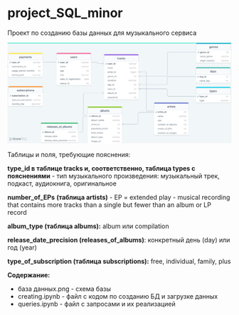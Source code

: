 # project_SQL_minor
Проект по созданию базы данных для музыкального сервиса


![Схема базы данных](https://github.com/ipolyapolya/project_SQL_minor/blob/main/%D0%B1%D0%B0%D0%B7%D0%B0%20%D0%B4%D0%B0%D0%BD%D0%BD%D1%8B%D1%85.png)



Таблицы и поля, требующие пояснения:

**type_id в таблице tracks и, соответственно, таблица types с пояснениями** - тип музыкального произведения: музыкальный трек, подкаст, аудиокнига, оригинальное

**number_of_EPs** **(таблица artists)** - EP = extended play - musical recording that contains more tracks than a single but fewer than an album or LP record

**album_type (таблица albums):** album или compilation

**release_date_precision (releases_of_albums)**: конкретный день (day) или год (year)

**type_of_subscription (таблица subscriptions):** free, individual, family, plus




**Содержание:**
- база данных.png - схема базы
- creating.ipynb - файл с кодом по созданию БД и загрузке данных
- queries.ipynb - файл с запросами и их реализацией
